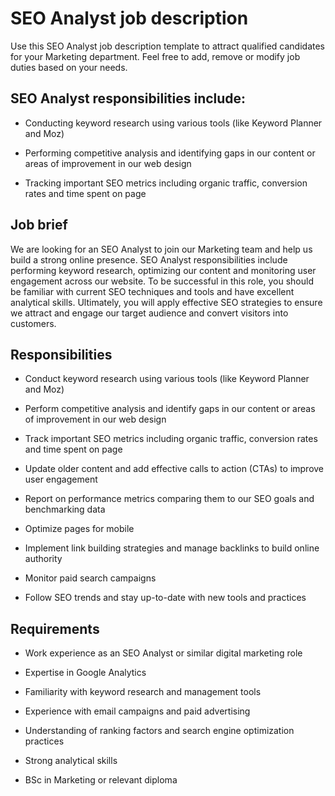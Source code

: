 # SEO Analyst job description
Use this SEO Analyst job description template to attract qualified candidates for your Marketing department. Feel free to add, remove or modify job duties based on your needs.


## SEO Analyst responsibilities include:
* Conducting keyword research using various tools (like Keyword Planner and Moz)

* Performing competitive analysis and identifying gaps in our content or areas of improvement in our web design

* Tracking important SEO metrics including organic traffic, conversion rates and time spent on page



## Job brief

We are looking for an SEO Analyst to join our Marketing team and help us build a strong online presence.
SEO Analyst responsibilities include performing keyword research, optimizing our content and monitoring user engagement across our website. To be successful in this role, you should be familiar with current SEO techniques and tools and have excellent analytical skills.
Ultimately, you will apply effective SEO strategies to ensure we attract and engage our target audience and convert visitors into customers.


## Responsibilities

* Conduct keyword research using various tools (like Keyword Planner and Moz)

* Perform competitive analysis and identify gaps in our content or areas of improvement in our web design

* Track important SEO metrics including organic traffic, conversion rates and time spent on page

* Update older content and add effective calls to action (CTAs) to improve user engagement

* Report on performance metrics comparing them to our SEO goals and benchmarking data

* Optimize pages for mobile

* Implement link building strategies and manage backlinks to build online authority

* Monitor paid search campaigns

* Follow SEO trends and stay up-to-date with new tools and practices


## Requirements

* Work experience as an SEO Analyst or similar digital marketing role

* Expertise in Google Analytics

* Familiarity with keyword research and management tools

* Experience with email campaigns and paid advertising

* Understanding of ranking factors and search engine optimization practices

* Strong analytical skills

* BSc in Marketing or relevant diploma
